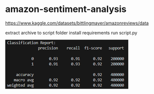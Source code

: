 # amazon-sentiment-analysis

https://www.kaggle.com/datasets/bittlingmayer/amazonreviews/data

extract archive to script folder
install requirements
run script.py

![results](results_detailed.png)
